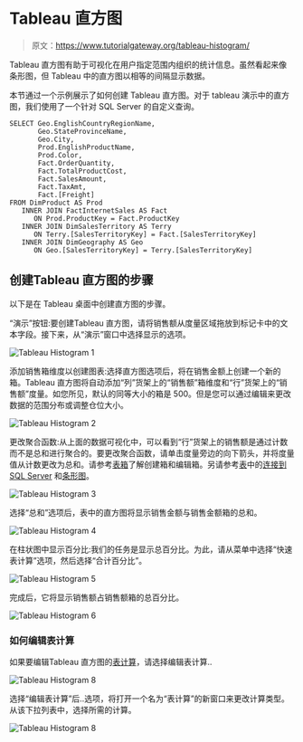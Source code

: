 # Tableau 直方图

> 原文：<https://www.tutorialgateway.org/tableau-histogram/>

Tableau 直方图有助于可视化在用户指定范围内组织的统计信息。虽然看起来像条形图，但 Tableau 中的直方图以相等的间隔显示数据。

本节通过一个示例展示了如何创建 Tableau 直方图。对于 tableau 演示中的直方图，我们使用了一个针对 SQL Server 的自定义查询。

```
SELECT Geo.EnglishCountryRegionName, 
       Geo.StateProvinceName, 
       Geo.City, 
       Prod.EnglishProductName, 
       Prod.Color, 
       Fact.OrderQuantity, 
       Fact.TotalProductCost, 
       Fact.SalesAmount, 
       Fact.TaxAmt, 
       Fact.[Freight]
FROM DimProduct AS Prod 
   INNER JOIN FactInternetSales AS Fact 
      ON Prod.ProductKey = Fact.ProductKey 
   INNER JOIN DimSalesTerritory AS Terry 
      ON Terry.[SalesTerritoryKey] = Fact.[SalesTerritoryKey] 
   INNER JOIN DimGeography AS Geo 
      ON Geo.[SalesTerritoryKey] = Terry.[SalesTerritoryKey]
```

## 创建Tableau 直方图的步骤

以下是在 Tableau 桌面中创建直方图的步骤。

“演示”按钮:要创建Tableau 直方图，请将销售额从度量区域拖放到标记卡中的文本字段。接下来，从“演示”窗口中选择显示的选项。

![Tableau Histogram 1](img/c997480232bda9e56594b35e5e9ce818.png)

添加销售箱维度以创建图表:选择直方图选项后，将在销售金额上创建一个新的箱。Tableau 直方图将自动添加“列”货架上的“销售额”箱维度和“行”货架上的“销售额”度量。如您所见，默认的同等大小的箱是 500。但是您可以通过编辑来更改数据的范围分布或调整仓位大小。

![Tableau Histogram 2](img/2ec86be20227d299a707df59c6cb1ecd.png)

更改聚合函数:从上面的数据可视化中，可以看到“行”货架上的销售额是通过计数而不是总和进行聚合的。要更改聚合函数，请单击度量旁边的向下箭头，并将度量值从计数更改为总和。请参考[表箱](https://www.tutorialgateway.org/tableau-bins/)了解创建箱和编辑箱。另请参考[表](https://www.tutorialgateway.org/tableau/)中的[连接到 SQL Server](https://www.tutorialgateway.org/connecting-tableau-to-sql-server/) 和[条形图](https://www.tutorialgateway.org/pie-chart-in-tableau/)。

![Tableau Histogram 3](img/bf7ac04f090f15d371437c8f3806d100.png)

选择“总和”选项后，表中的直方图将显示销售金额与销售金额箱的总和。

![Tableau Histogram 4](img/40e6829a0bd3daf82de649e1279a7436.png)

在柱状图中显示百分比:我们的任务是显示总百分比。为此，请从菜单中选择“快速表计算”选项，然后选择“合计百分比”。

![Tableau Histogram 5](img/b2a9bb131b746555aba3b95dc414d800.png)

完成后，它将显示销售额占销售额箱的总百分比。

![Tableau Histogram 6](img/3dc8510e79b71ea36bc20bfe8b87e8e5.png)

### 如何编辑表计算

如果要编辑Tableau 直方图的[表计算](https://www.tutorialgateway.org/tableau-table-calculations/)，请选择编辑表计算..

![Tableau Histogram 8](img/f77cafe2a34d4b64b68a55ed72408ff1.png)

选择“编辑表计算”后..选项，将打开一个名为“表计算”的新窗口来更改计算类型。从该下拉列表中，选择所需的计算。

![Tableau Histogram 8](img/d5b6c8a606700a734469530f9b707e5d.png)